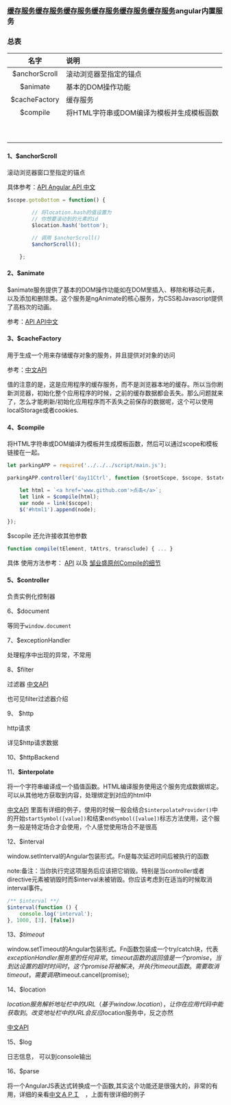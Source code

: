 ### [缓存服务](http://www.cnblogs.com/ys-ys/p/4967404.html)[缓存服务](http://www.cnblogs.com/ys-ys/p/4967404.html)[缓存服务](http://www.cnblogs.com/ys-ys/p/4967404.html)[缓存服务](http://www.cnblogs.com/ys-ys/p/4967404.html)[缓存服务](http://www.cnblogs.com/ys-ys/p/4967404.html)[缓存服务](http://www.cnblogs.com/ys-ys/p/4967404.html)angular内置服务

### 总表

| 名字 | 说明 |
| :---: | :--- |
| $anchorScroll | 滚动浏览器至指定的锚点 |
| $animate | 基本的DOM操作功能 |
| $cacheFactory | 缓存服务 |
| $compile | 将HTML字符串或DOM编译为模板并生成模板函数 |
|  |  |
|  |  |
|  |  |
|  |  |
|  |  |
|  |  |
|  |  |
|  |  |
|  |  |

#### 1、$anchorScroll

滚动浏览器窗口至指定的锚点

具体参考：[API ](http://docs.ngnice.com/api/ng/service/$anchorScroll)  [Angular API 中文](http://www.jianshu.com/p/9cd7c2d2710f)

```js
$scope.gotoBottom = function() {

        // 将location.hash的值设置为
        // 你想要滚动到的元素的id
        $location.hash('bottom');

        // 调用 $anchorScroll()
        $anchorScroll();

    };
```

#### 2、$animate

$animate服务提供了基本的DOM操作功能如在DOM里插入、移除和移动元素，以及添加和删除类。这个服务是ngAnimate的核心服务，为CSS和Javascript提供了高档次的动画。

参考：[API ](http://docs.ngnice.com/api/ng/service/$animate) [API中文](http://www.cnblogs.com/ys-ys/p/4987022.html)

#### 3、$cacheFactory

用于生成一个用来存储缓存对象的服务，并且提供对对象的访问

参考：[中文API](http://www.cnblogs.com/ys-ys/p/4967404.html)

值的注意的是，这是应用程序的缓存服务，而不是浏览器本地的缓存。所以当你刷新浏览器，初始化整个应用程序的时候，之前的缓存数据都会丢失。那么问题就来了，怎么才能刷新/初始化应用程序而不丢失之前保存的数据呢，这个可以使用localStorage或者cookies.

#### 4、$compile

将HTML字符串或DOM编译为模板并生成模板函数，然后可以通过scope和模板链接在一起。

```js
let parkingAPP = require('../../../script/main.js');

parkingAPP.controller('day11Ctrl', function ($rootScope, $scope, $state, $log, $timeout, $compile) {

    let html = `<a href='www.github.com'>点击</a>`;
    let link = $compile(html);
    var node = link($scope);
    $('#html1').append(node);

});
```

$scopile 还允许接收其他参数

```js
function compile(tElement, tAttrs, transclude) { ... }
```

具体 使用方法参考： [API](http://docs.ngnice.com/api/ng/service/$compile)   以及    [邹业盛原创Compile的细节](https://checkcheckzz.gitbooks.io/angularjs-learning-notes/content/chapter18/18-5.html)

#### 5、$controller

负责实例化控制器

6、$document

等同于`window.document`

7、$exceptionHandler

处理程序中出现的异常，不常用

8、$filter

过滤器 [中文API](http://www.cnblogs.com/ys-ys/p/5006951.html)

也可见filter过滤器介绍

9、 $http

http请求

详见$http请求数据

10、$httpBackend

11、**$interpolate**

将一个字符串编译成一个插值函数。HTML编译服务使用这个服务完成数据绑定。可以从其他地方获取到内容，处理绑定到对应的html中

[中文API](https://segmentfault.com/a/1190000002753321)  里面有详细的例子，使用的时候一般会结合`$interpolateProvider()`中的开始`startSymbol([value])`和结束`endSymbol([value])`标志方法使用，这个服务一般是特定场合才会使用，个人感觉使用场合不是很高

12、$interval

window.setInterval的Angular包装形式。Fn是每次延迟时间后被执行的函数

note:备注：当你执行完这项服务后应该把它销毁。特别是当controller或者directive元素被销毁时而$interval未被销毁。你应该考虑到在适当的时候取消interval事件。

```js
/** $interval **/
$interval(function () {
    console.log('interval');
}, 1000, [3], [false])
```

13、_$timeout_

window.setTimeout的Angular包装形式。Fn函数包装成一个try/catch块，代表$exceptionHandler服务里的任何异常。timeout函数的返回值是一个promise，当到达设置的超时时间时，这个promise将被解决，并执行timeout函数。需要取消timeout，需要调用$timeout.cancel\(promise\);

14、$location

$location服务解析地址栏中的URL（基于window.location），让你在应用代码中能获取到。改变地址栏中的URL会反应$location服务中，反之亦然

[中文API](http://www.cnblogs.com/ys-ys/p/4992711.html)

15、$log

日志信息， 可以到console输出

16、$parse

将一个AngularJS表达式转换成一个函数,其实这个功能还是很强大的，非常的有用，详细的亲看[中文ＡＰＩ](https://segmentfault.com/a/1190000002749571)　，上面有很详细的例子

